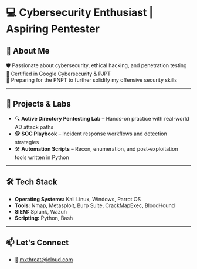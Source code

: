 # 💻 Cybersecurity Enthusiast | Aspiring Pentester

## 🚀 About Me
🛡️ Passionate about cybersecurity, ethical hacking, and penetration testing  
📜 Certified in Google Cybersecurity & PJPT  
🎯 Preparing for the PNPT to further solidify my offensive security skills

---

## 🧪 Projects & Labs
- 🔍 **Active Directory Pentesting Lab** – Hands-on practice with real-world AD attack paths  
- 🕵️ **SOC Playbook** – Incident response workflows and detection strategies  
- 🛠️ **Automation Scripts** – Recon, enumeration, and post-exploitation tools written in Python  

---

## 🛠 Tech Stack
- **Operating Systems:** Kali Linux, Windows, Parrot OS  
- **Tools:** Nmap, Metasploit, Burp Suite, CrackMapExec, BloodHound  
- **SIEM:** Splunk, Wazuh  
- **Scripting:** Python, Bash  

---

## 📫 Let's Connect

- 📧 mxthreat@icloud.com
